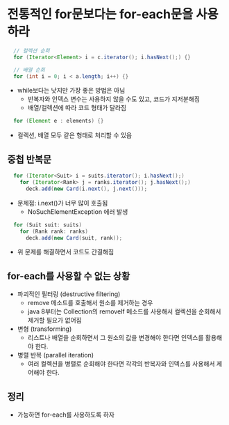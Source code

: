 # 전통적인 for문보다는 for-each문을 사용하라
```java
  // 컬렉션 순회
  for (Iterator<Element> i = c.iterator(); i.hasNext();) {}

  // 배열 순회
  for (int i = 0; i < a.length; i++) {}
```
- while보다는 낫지만 가장 좋은 방법은 아님
  - 반복자와 인덱스 변수는 사용하지 않을 수도 있고, 코드가 지저분해짐
  - 배열/컬렉션에 따라 코드 형태가 달라짐

```java
  for (Element e : elements) {}
```
- 컬렉션, 배열 모두 같은 형태로 처리할 수 있음

## 중첩 반복문
```java
  for (Iterator<Suit> i = suits.iterator(); i.hasNext();)
    for (Iterator<Rank> j = ranks.iterator(); j.hasNext();)
      deck.add(new Card(i.next(), j.next()));
```
- 문제점: i.next()가 너무 많이 호출됨
  - NoSuchElementException 에러 발생

```java
  for (Suit suit: suits)
    for (Rank rank: ranks)
      deck.add(new Card(suit, rank));
```
- 위 문제를 해결하면서 코드도 간결해짐

## for-each를 사용할 수 없는 상황
- 파괴적인 필터링 (destructive filtering)
  - remove 메소드를 호출해서 원소를 제거하는 경우
  - java 8부터는 Collection의 removeIf 메소드를 사용해서 컬렉션을 순회해서 제거할 필요가 없어짐
- 변형 (transforming)
  - 리스트나 배열을 순회하면서 그 원소의 값을 변경해야 한다면 인덱스를 활용해야 한다.
- 병렬 반복 (parallel iteration)
  - 여러 컬렉션을 병렬로 순회해야 한다면 각각의 반복자와 인덱스를 사용해서 제어해야 한다.

## 정리
- 가능하면 for-each를 사용하도록 하자
